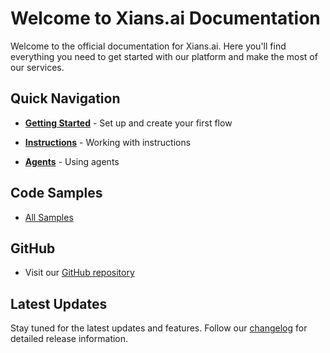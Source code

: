# Welcome to Xians.ai Documentation

Welcome to the official documentation for Xians.ai. Here you'll find everything you need to get started with our platform and make the most of our services.

## Quick Navigation

- **[Getting Started](1-getting-started/1-setting-up.md)** - Set up and create your first flow

- **[Instructions](2-instructions/1-manage-instructions.md)** - Working with instructions

- **[Agents](3-agents/1-what-are-agents.md)** - Using agents

## Code Samples

- [All Samples](https://github.com/XiansAiPlatform/XiansAi.PublicDocs/tree/main/samples)

## GitHub

- Visit our [GitHub repository](https://github.com/XiansAiPlatform)

## Latest Updates

Stay tuned for the latest updates and features. Follow our [changelog](https://github.com/XiansAiPlatform/XiansAi.Lib/releases) for detailed release information.
